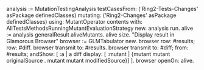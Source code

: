 analysis := MutationTestingAnalysis
    testCasesFrom: ('Ring2-Tests-Changes' asPackage definedClasses)
    mutating: ('Ring2-Changes' asPackage definedClasses)
    using: MutantOperator contents
    with: AllTestsMethodsRunningMutantEvaluationStrategy new.
analysis run.
alive := analysis generalResult aliveMutants.
alive size.
"Display result in Glamorous Browser"
browser := GLMTabulator new.
browser 
	row: #results;
	row: #diff.
browser transmit to: #results.
browser transmit to: #diff; from: #results; andShow: [ :a | 
	a diff display: [ :mutant | {mutant mutant originalSource . mutant mutant modifiedSource}] ].
browser openOn: alive.